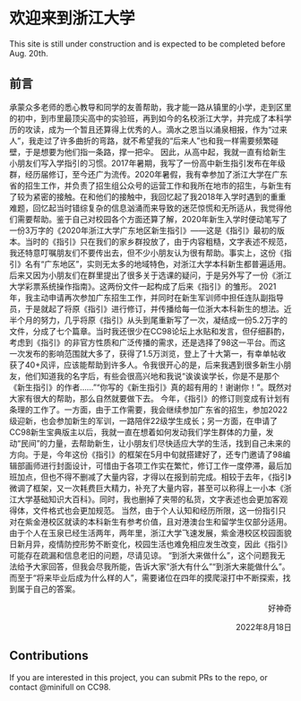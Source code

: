 # 欢迎来到浙江大学

This site is still under construction and is expected to be completed before Aug. 20th.

## 前言

承蒙众多老师的悉心教导和同学的友善帮助，我才能一路从镇里的小学，走到区里的初中，到市里最顶尖高中的实验班，再到如今的名校浙江大学，并完成了本科学历的攻读，成为一个暂且还算得上优秀的人。滴水之恩当以涌泉相报，作为“过来人”，我走过了许多曲折的弯路，就不希望我的“后来人”也和我一样需要频繁碰壁，于是想要为他们指一条路，撑一把伞。
因此，从高中起，我就一直有给新生小朋友们写入学指引的习惯。2017年暑期，我写了一份高中新生指引发布在年级群，经历届修订，至今还广为流传。2020年暑假，我有幸参加了浙江大学在广东省的招生工作，并负责了招生组公众号的运营工作和我所在地市的招生，与新生有了较为紧密的接触。在和他们的接触中，我回忆起了我2018年入学时遇到的重重难题，回忆起当时错综复杂的信息汹涌而来导致的迷茫惊慌和无所适从，我觉得他们需要帮助。鉴于自己对校园各个方面还算了解，2020年新生入学时便动笔写了一份3万字的《2020年浙江大学广东地区新生指引》——这是《指引》最初的版本。当时的《指引》只在我们的家乡群投放了，由于内容粗糙，文字表述不规范，我还特意叮嘱朋友们不要传出去，但不少小朋友认为很有帮助。事实上，这份《指引》名有“广东地区”，实则无太多的地域特色，对浙江大学本科新生都普遍适用。后来又因为小朋友们在群里提出了很多关于选课的疑问，于是另外写了一份《浙江大学彩票系统操作指南》。这两份文件一起构成了后来《指引》的雏形。
2021年，我主动申请再次参加广东招生工作，并同时在新生军训师中担任连队副指导员，于是就起了将原《指引》进行修订，并传播给每一位浙大本科新生的想法。近半个月的努力，几乎将原《指引》从头到尾重新写了一次，凝结成一份5.2万字的文件，分成了七个篇章。当时我还很少在CC98论坛上水贴和发言，但仔细斟酌，考虑到《指引》的非官方性质和广泛传播的需求，还是选择了98这一平台。而这一次发布的影响范围就大多了，获得了1.5万浏览，登上了十大第一，有幸单帖收获了40+风评，应该能帮助到许多人。令我很开心的是，后来我遇到很多新生小朋友，他们知道我的名字后，有些会很高兴地和我说“诶诶诶学长，你是不是那个《新生指引》的作者……”“你写的《新生指引》真的超有用的！谢谢你！”。既然对大家有很大的帮助，那么自然就要做下去。
今年，《指引》的修订则变成有计划有条理的工作了。一方面，由于工作需要，我会继续参加广东省的招生，参加2022级迎新，也会参加新生的军训，一路陪伴22级学生成长；另一方面，在申请了CC98新生宝典版主以后，我就一直在想着如何发动我们学生群体的力量，发动“民间”的力量，去帮助新生，让小朋友们尽快适应大学的生活，找到自己未来的方向。于是，今年这份《指引》的框架在5月中旬就搭建好了，还专门邀请了98编辑部画师进行封面设计，可惜由于各项工作实在繁忙，修订工作一度停滞，最后加班加点，但也不得不删减了大量内容，才得以在报到前完成。相较于去年，《指引》微调了框架，又一次耗费巨大精力，补充了大量内容，甚至可以称得上一小本《浙江大学基础知识大百科》。同时，我也删掉了夹带的私货，文字表述也会更加客观得体，文件格式也会更加规范。
当然，由于个人认知和经历所限，这一份指引只对在紫金港校区就读的本科新生有参考价值，且对港澳台生和留学生仅部分适用。由于个人在玉泉已经生活两年，两年里，浙江大学飞速发展，紫金港校区校园面貌日新月异，疫情防控形势不断变化，校园生活也难免相应发生改变，因此《指引》可能存在疏漏和信息老旧的问题，尽请见谅。
“到浙大来做什么”，这个问题我无法给予大家回答，但我会尽我所能，告诉大家“浙大有什么”“到浙大来能做什么”。而至于“将来毕业后成为什么样的人”，需要诸位在四年的摸爬滚打中不断探索，找到属于自己的答案。

<p align="right">好神奇</p>
<p align="right">2022年8月18日</p>

## Contributions

If you are interested in this project, you can submit PRs to the repo, or contact @minifull on CC98.
